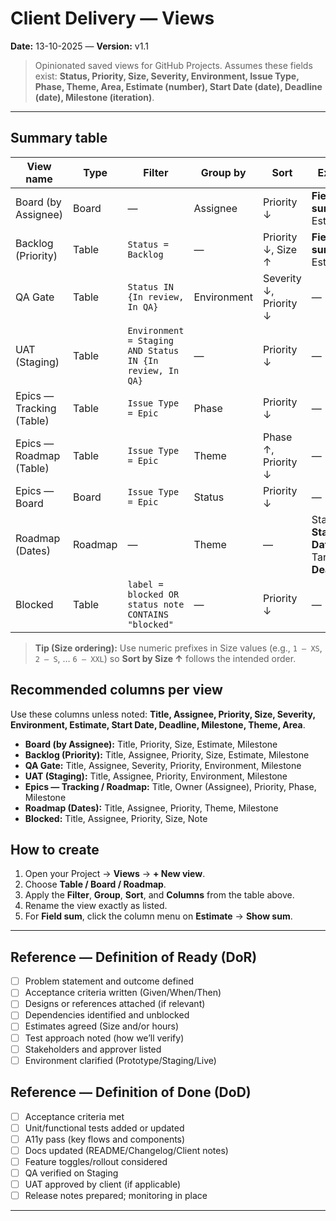 # Client Delivery — Views

**Date:** 13-10-2025 — **Version:** v1.1

> Opinionated saved views for GitHub Projects. Assumes these fields exist: **Status, Priority, Size, Severity, Environment, Issue Type, Phase, Theme, Area, Estimate (number), Start Date (date), Deadline (date), Milestone (iteration)**.

---

## Summary table

| View name                | Type    | Filter                                                                 | Group by       | Sort                           | Extras                    |
|--------------------------|---------|------------------------------------------------------------------------|----------------|--------------------------------|---------------------------|
| Board (by Assignee)      | Board   | —                                                                      | Assignee       | Priority ↓                     | **Field sum:** Estimate   |
| Backlog (Priority)       | Table   | `Status = Backlog`                                                     | —              | Priority ↓, Size ↑             | **Field sum:** Estimate   |
| QA Gate                  | Table   | `Status IN {In review, In QA}`                                       | Environment    | Severity ↓, Priority ↓         | —                         |
| UAT (Staging)            | Table   | `Environment = Staging AND Status IN {In review, In QA}`             | —              | Priority ↓                     | —                         |
| Epics — Tracking (Table) | Table   | `Issue Type = Epic`                                                    | Phase          | Priority ↓                     | —                         |
| Epics — Roadmap (Table)  | Table   | `Issue Type = Epic`                                                    | Theme          | Phase ↑, Priority ↓            | —                         |
| Epics — Board            | Board   | `Issue Type = Epic`                                                    | Status         | Priority ↓                     | —                         |
| Roadmap (Dates)          | Roadmap | —                                                                      | Theme          | —                              | Start = **Start Date** · Target = **Deadline** |
| Blocked                  | Table   | `label = blocked OR status note CONTAINS "blocked"`                    | —              | Priority ↓                     | —                         |

> **Tip (Size ordering):** Use numeric prefixes in Size values (e.g., `1 – XS`, `2 – S`, … `6 – XXL`) so **Sort by Size ↑** follows the intended order.

## Recommended columns per view

Use these columns unless noted: **Title, Assignee, Priority, Size, Severity, Environment, Estimate, Start Date, Deadline, Milestone, Theme, Area**.

- **Board (by Assignee):** Title, Priority, Size, Estimate, Milestone
- **Backlog (Priority):** Title, Assignee, Priority, Size, Estimate, Milestone
- **QA Gate:** Title, Assignee, Severity, Priority, Environment, Milestone
- **UAT (Staging):** Title, Assignee, Priority, Environment, Milestone
- **Epics — Tracking / Roadmap:** Title, Owner (Assignee), Priority, Phase, Milestone
- **Roadmap (Dates):** Title, Assignee, Priority, Theme, Milestone
- **Blocked:** Title, Assignee, Priority, Size, Note

## How to create

1) Open your Project → **Views** → **+ New view**.  
2) Choose **Table / Board / Roadmap**.  
3) Apply the **Filter**, **Group**, **Sort**, and **Columns** from the table above.  
4) Rename the view exactly as listed.  
5) For **Field sum**, click the column menu on **Estimate** → **Show sum**.

---

## Reference — Definition of Ready (DoR)

- [ ] Problem statement and outcome defined  
- [ ] Acceptance criteria written (Given/When/Then)  
- [ ] Designs or references attached (if relevant)  
- [ ] Dependencies identified and unblocked  
- [ ] Estimates agreed (Size and/or hours)  
- [ ] Test approach noted (how we’ll verify)  
- [ ] Stakeholders and approver listed  
- [ ] Environment clarified (Prototype/Staging/Live)  

## Reference — Definition of Done (DoD)

- [ ] Acceptance criteria met  
- [ ] Unit/functional tests added or updated  
- [ ] A11y pass (key flows and components)  
- [ ] Docs updated (README/Changelog/Client notes)  
- [ ] Feature toggles/rollout considered  
- [ ] QA verified on Staging  
- [ ] UAT approved by client (if applicable)  
- [ ] Release notes prepared; monitoring in place  

---
